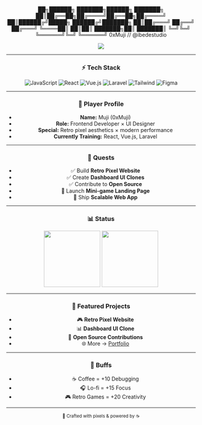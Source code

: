 <!-- Retro README | IBEDES -->

<div align="center">

██╗██████╗ ███████╗██████╗ ███████╗
██║██╔══██╗██╔════╝██╔══██╗██╔════╝
██║██████╔╝█████╗ ██████╔╝███████╗
██║██╔═══╝ ██╔══╝ ██╔═══╝ ╚════██║
██║██║ ███████╗██║ ███████║
╚═╝╚═╝ ╚══════╝╚═╝ ╚══════╝
0xMuji // @ibedestudio


<img src="https://readme-typing-svg.herokuapp.com?size=22&duration=3500&pause=800&center=true&vCenter=true&width=650&lines=Frontend+Developer;UI%2FUX+Designer;Retro+Pixel+Vibes+%2B+Modern+Web+Apps" />

---

### ⚡ Tech Stack
![JavaScript](https://img.shields.io/badge/JavaScript-000?style=for-the-badge&logo=javascript&logoColor=F7DF1E)
![React](https://img.shields.io/badge/React-000?style=for-the-badge&logo=react&logoColor=61DAFB)
![Vue.js](https://img.shields.io/badge/Vue.js-000?style=for-the-badge&logo=vue.js&logoColor=42B883)
![Laravel](https://img.shields.io/badge/Laravel-000?style=for-the-badge&logo=laravel&logoColor=FF2D20)
![Tailwind](https://img.shields.io/badge/Tailwind-000?style=for-the-badge&logo=tailwindcss&logoColor=38B2AC)
![Figma](https://img.shields.io/badge/Figma-000?style=for-the-badge&logo=figma&logoColor=F24E1E)

---

### 👾 Player Profile
- **Name:** Muji (0xMuji)  
- **Role:** Frontend Developer × UI Designer  
- **Special:** Retro pixel aesthetics × modern performance  
- **Currently Training:** React, Vue.js, Laravel  

---

### 🎯 Quests
- ✅ Build **Retro Pixel Website**  
- ✅ Create **Dashboard UI Clones**  
- ✅ Contribute to **Open Source**  
- 🔄 Launch **Mini-game Landing Page**  
- 🔄 Ship **Scalable Web App**  

---

### 📊 Status
<div align="center">
  <img src="https://github-readme-stats.vercel.app/api?username=ibedestudio&show_icons=true&theme=radical&hide_border=true" height="150"/>
  <img src="https://github-readme-stats.vercel.app/api/top-langs/?username=ibedestudio&layout=compact&theme=radical&hide_border=true" height="150"/>
</div>

---

### 🔮 Featured Projects
- 🎮 **Retro Pixel Website**  
- 📊 **Dashboard UI Clone**  
- 📝 **Open Source Contributions**  
- 🌐 More → [Portfolio](https://bento.me/ibedes)

---

### 🎵 Buffs
- ☕ Coffee = +10 Debugging  
- 🎧 Lo-fi = +15 Focus  
- 🎮 Retro Games = +20 Creativity  

---

<div align="center">
  <sub>🖤 Crafted with pixels & powered by ☕</sub>
</div>
